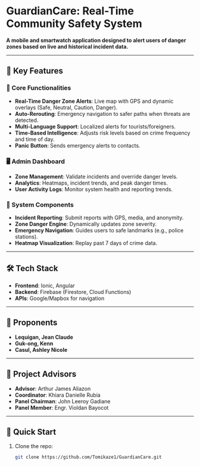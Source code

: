 # **GuardianCare: Real-Time Community Safety System**  

**A mobile and smartwatch application designed to alert users of danger zones based on live and historical incident data.**  

---

## **📌 Key Features**  

### **🚀 Core Functionalities**  
- **Real-Time Danger Zone Alerts**: Live map with GPS and dynamic overlays (Safe, Neutral, Caution, Danger).  
- **Auto-Rerouting**: Emergency navigation to safer paths when threats are detected.  
- **Multi-Language Support**: Localized alerts for tourists/foreigners.  
- **Time-Based Intelligence**: Adjusts risk levels based on crime frequency and time of day.  
- **Panic Button**: Sends emergency alerts to contacts.  

### **🖥️ Admin Dashboard**  
- **Zone Management**: Validate incidents and override danger levels.  
- **Analytics**: Heatmaps, incident trends, and peak danger times.  
- **User Activity Logs**: Monitor system health and reporting trends.  

### **📡 System Components**  
- **Incident Reporting**: Submit reports with GPS, media, and anonymity.  
- **Zone Danger Engine**: Dynamically updates zone severity.  
- **Emergency Navigation**: Guides users to safe landmarks (e.g., police stations).  
- **Heatmap Visualization**: Replay past 7 days of crime data.  

---

## **🛠️ Tech Stack**  
- **Frontend**: Ionic, Angular  
- **Backend**: Firebase (Firestore, Cloud Functions)  
- **APIs**: Google/Mapbox for navigation  

---

## **👥 Proponents**  
- **Lequigan, Jean Claude**  
- **Guk-ong, Kenn**  
- **Casul, Ashley Nicole**  

---

## **📜 Project Advisors**  
- **Advisor**: Arthur James Aliazon  
- **Coordinator**: Khiara Danielle Rubia  
- **Panel Chairman**: John Leeroy Gadiane  
- **Panel Member**: Engr. Violdan Bayocot  

---

## **🚀 Quick Start**  
1. Clone the repo:  
   ```bash  
   git clone https://github.com/Tomikaze1/GuardianCare.git  
